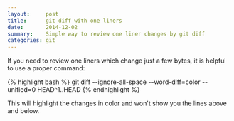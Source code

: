 ```yaml
---
layout:     post
title:      git diff with one liners
date:       2014-12-02
summary:    Simple way to review one liner changes by git diff
categories: git
---
```


If you need to review one liners which change just a few bytes, it is helpful to use a proper command:
<!--more-->
{% highlight bash %}
git diff --ignore-all-space --word-diff=color  --unified=0 HEAD^1..HEAD
{% endhighlight %}

This will highlight the changes in color and won't show you the lines above and below.